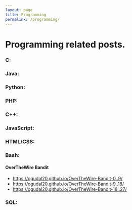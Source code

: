 ```yaml
---
layout: page
title: Programming
permalink: /programming/
---
```


# Programming related posts.

### C:


### Java:


### Python:


### PHP:


### C++:


### JavaScript:


### HTML/CSS:


### Bash:

#### OverTheWire Bandit

* https://ogudal20.github.io/OverTheWire-Bandit-0..9/
* https://ogudal20.github.io/OverTheWire-Bandit-9..18/
* https://ogudal20.github.io/OverTheWire-Bandit-18..27/


### SQL:



